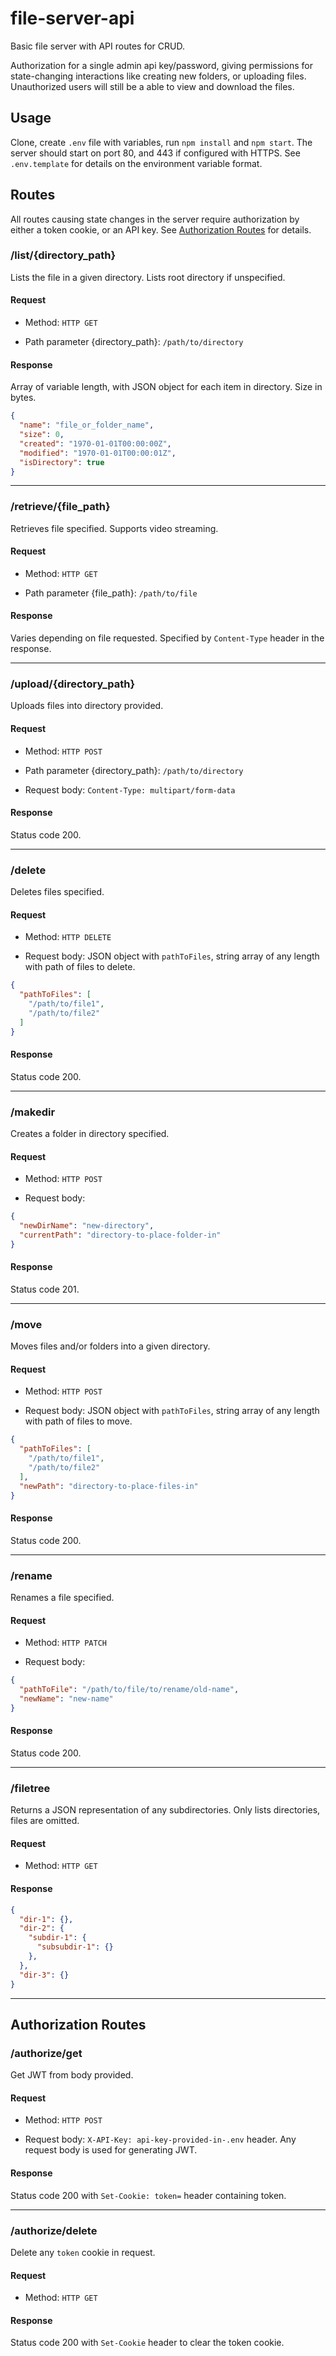 # file-server-api

Basic file server with API routes for CRUD.

Authorization for a single admin api key/password, giving permissions for state-changing interactions like creating new folders, or uploading files. Unauthorized users will still be a able to view and download the files.

## Usage

Clone, create `.env` file with variables, run `npm install` and `npm start`. The server should start on port 80, and 443 if configured with HTTPS. See `.env.template` for details on the environment variable format.

## Routes

All routes causing state changes in the server require authorization by either a token cookie, or an API key. See [Authorization Routes](#authorization-routes) for details.

### /list/{directory_path}

Lists the file in a given directory. Lists root directory if unspecified.

#### Request

- Method: `HTTP GET`

- Path parameter {directory_path}: `/path/to/directory`

#### Response

Array of variable length, with JSON object for each item in directory. Size in bytes.

```json
{
  "name": "file_or_folder_name",
  "size": 0,
  "created": "1970-01-01T00:00:00Z",
  "modified": "1970-01-01T00:00:01Z",
  "isDirectory": true
}
```
___

### /retrieve/{file_path}

Retrieves file specified. Supports video streaming.

#### Request

- Method: `HTTP GET`

- Path parameter {file_path}: `/path/to/file`

#### Response

Varies depending on file requested. Specified by `Content-Type` header in the response.
___

### /upload/{directory_path}

Uploads files into directory provided.

#### Request

- Method: `HTTP POST`

- Path parameter {directory_path}: `/path/to/directory`

- Request body: `Content-Type: multipart/form-data`

#### Response

Status code 200.
___

### /delete

Deletes files specified.

#### Request

- Method: `HTTP DELETE`

- Request body: JSON object with `pathToFiles`, string array of any length with path of files to delete.
```json
{
  "pathToFiles": [
    "/path/to/file1",
    "/path/to/file2"
  ]
}
```

#### Response

Status code 200.
___

### /makedir

Creates a folder in directory specified.

#### Request

- Method: `HTTP POST`

- Request body: 
```json
{
  "newDirName": "new-directory",
  "currentPath": "directory-to-place-folder-in"
}
```

#### Response

Status code 201.
___

### /move

Moves files and/or folders into a given directory.

#### Request

- Method: `HTTP POST`

- Request body: JSON object with `pathToFiles`, string array of any length with path of files to move.
```json
{
  "pathToFiles": [
    "/path/to/file1",
    "/path/to/file2"
  ],
  "newPath": "directory-to-place-files-in"
}
```

#### Response

Status code 200.
___

### /rename

Renames a file specified.

#### Request

- Method: `HTTP PATCH`

- Request body: 
```json
{
  "pathToFile": "/path/to/file/to/rename/old-name",
  "newName": "new-name"
}
```

#### Response

Status code 200.
___

### /filetree

Returns a JSON representation of any subdirectories. Only lists directories, files are omitted.

#### Request

- Method: `HTTP GET`

#### Response

```json
{
  "dir-1": {},
  "dir-2": {
    "subdir-1": {
      "subsubdir-1": {}
    },
  },
  "dir-3": {}
}
```
___

## Authorization Routes

### /authorize/get

Get JWT from body provided.

#### Request

- Method: `HTTP POST`

- Request body: `X-API-Key: api-key-provided-in-.env` header. Any request body is used for generating JWT.

#### Response

Status code 200 with `Set-Cookie: token=` header containing token.
___

### /authorize/delete

Delete any `token` cookie in request.

#### Request

- Method: `HTTP GET`

#### Response

Status code 200 with `Set-Cookie` header to clear the token cookie.
